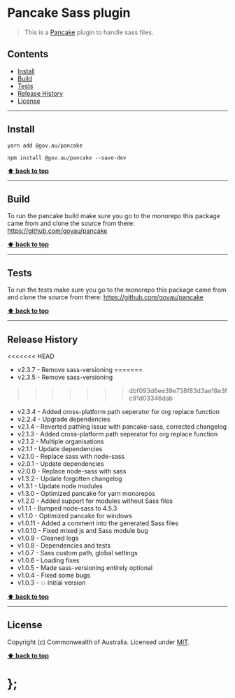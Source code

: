 Pancake Sass plugin
===================

> This is a [Pancake](https://github.com/govau/pancake) plugin to handle sass files.


## Contents

* [Install](#install)
* [Build](#build)
* [Tests](#tests)
* [Release History](#release-history)
* [License](#license)


----------------------------------------------------------------------------------------------------------------------------------------------------------------


## Install


```shell
yarn add @gov.au/pancake
```

```shell
npm install @gov.au/pancake --save-dev
```


**[⬆ back to top](#contents)**


----------------------------------------------------------------------------------------------------------------------------------------------------------------


## Build

To run the pancake build make sure you go to the monorepo this package came from and clone the source from there: https://github.com/govau/pancake


**[⬆ back to top](#contents)**


----------------------------------------------------------------------------------------------------------------------------------------------------------------


## Tests

To run the tests make sure you go to the monorepo this package came from and clone the source from there: https://github.com/govau/pancake


**[⬆ back to top](#contents)**


----------------------------------------------------------------------------------------------------------------------------------------------------------------


## Release History

<<<<<<< HEAD
* v2.3.7 - Remove sass-versioning
=======
* v2.3.5 - Remove sass-versioning
>>>>>>> dbf093d6ee39e738f83d3ae18e3fc91d03346dab
* v2.3.4 - Added cross-platform path seperator for org replace function
* v2.2.4 - Upgrade dependencies
* v2.1.4 - Reverted pathing issue with pancake-sass, corrected changelog
* v2.1.3 - Added cross-platform path seperator for org replace function
* v2.1.2 - Multiple organisations
* v2.1.1 - Update dependencies
* v2.1.0 - Replace sass with node-sass
* v2.0.1 - Update dependencies
* v2.0.0 - Replace node-sass with sass
* v1.3.2 - Update forgotten changelog
* v1.3.1 - Update node modules
* v1.3.0  - Optimized pancake for yarn monorepos
* v1.2.0  - Added support for modules without Sass files
* v1.1.1  - Bumped node-sass to 4.5.3
* v1.1.0  - Optimized pancake for windows
* v1.0.11 - Added a comment into the generated Sass files
* v1.0.10 - Fixed mixed js and Sass module bug
* v1.0.9  - Cleaned logs
* v1.0.8  - Dependencies and tests
* v1.0.7  - Sass custom path, global settings
* v1.0.6  - Loading fixes
* v1.0.5  - Made sass-versioning entirely optional
* v1.0.4  - Fixed some bugs
* v1.0.3  - 💥 Initial version


**[⬆ back to top](#contents)**


----------------------------------------------------------------------------------------------------------------------------------------------------------------


## License

Copyright (c) Commonwealth of Australia.
Licensed under [MIT](https://raw.githubusercontent.com/govau/pancake/master/LICENSE).


**[⬆ back to top](#contents)**

# };
